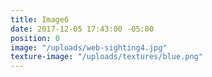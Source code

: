 ```yaml
---
title: Image6
date: 2017-12-05 17:43:00 -05:00
position: 0
image: "/uploads/web-sighting4.jpg"
texture-image: "/uploads/textures/blue.png"
---
```


